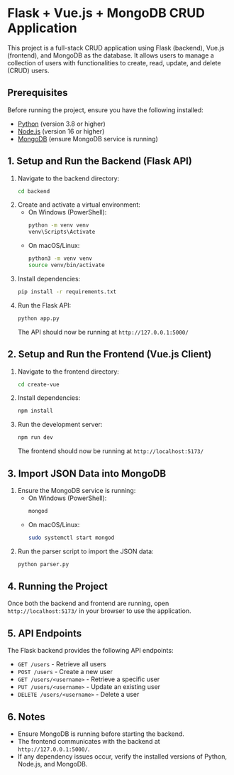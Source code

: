 # Flask + Vue.js + MongoDB CRUD Application

This project is a full-stack CRUD application using Flask (backend), Vue.js (frontend), and MongoDB as the database. It allows users to manage a collection of users with functionalities to create, read, update, and delete (CRUD) users.

## Prerequisites

Before running the project, ensure you have the following installed:

- [Python](https://www.python.org/downloads/) (version 3.8 or higher)
- [Node.js](https://nodejs.org/) (version 16 or higher)
- [MongoDB](https://www.mongodb.com/try/download/community) (ensure MongoDB service is running)

## 1. Setup and Run the Backend (Flask API)

1. Navigate to the backend directory:
   ```sh
   cd backend
   ```
2. Create and activate a virtual environment:
   - On Windows (PowerShell):
     ```sh
     python -m venv venv
     venv\Scripts\Activate
     ```
   - On macOS/Linux:
     ```sh
     python3 -m venv venv
     source venv/bin/activate
     ```
3. Install dependencies:
   ```sh
   pip install -r requirements.txt
   ```
4. Run the Flask API:
   ```sh
   python app.py
   ```
   The API should now be running at `http://127.0.0.1:5000/`

## 2. Setup and Run the Frontend (Vue.js Client)

1. Navigate to the frontend directory:
   ```sh
   cd create-vue
   ```
2. Install dependencies:
   ```sh
   npm install
   ```
3. Run the development server:
   ```sh
   npm run dev
   ```
   The frontend should now be running at `http://localhost:5173/`

## 3. Import JSON Data into MongoDB

1. Ensure the MongoDB service is running:
   - On Windows (PowerShell):
     ```sh
     mongod
     ```
   - On macOS/Linux:
     ```sh
     sudo systemctl start mongod
     ```
2. Run the parser script to import the JSON data:
   ```sh
   python parser.py
   ```

## 4. Running the Project

Once both the backend and frontend are running, open `http://localhost:5173/` in your browser to use the application.

## 5. API Endpoints

The Flask backend provides the following API endpoints:

- `GET /users` - Retrieve all users
- `POST /users` - Create a new user
- `GET /users/<username>` - Retrieve a specific user
- `PUT /users/<username>` - Update an existing user
- `DELETE /users/<username>` - Delete a user

## 6. Notes

- Ensure MongoDB is running before starting the backend.
- The frontend communicates with the backend at `http://127.0.0.1:5000/`.
- If any dependency issues occur, verify the installed versions of Python, Node.js, and MongoDB.
